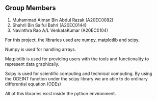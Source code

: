 ## Group Members
1. Muhammad Aiman Bin Abdul Razak (A20EC0082)
2. Shahril Bin Saiful Bahri (A20EC0144)
3. Navinthra Rao A/L VenkataKumar (A20EC0104)

For this project, the libraries used are numpy, matplotlib and scipy.

Numpy is used for handling arrays.

Matplotlib is used for providing users with the tools and functionality to represent data graphically.

Scipy is used for scientific computing and technical computing. By using the ODEINT function under the scipy library we are able to do ordinary differential equation (ODEs)

All of this libraries exist inside the python environment.